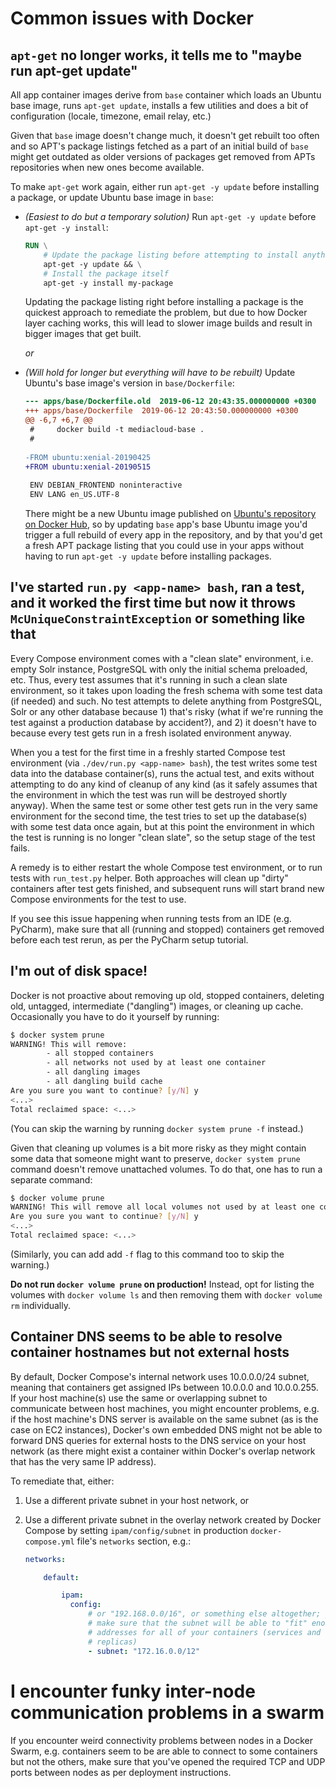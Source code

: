# Common issues with Docker

## `apt-get` no longer works, it tells me to "maybe run apt-get update"

All app container images derive from `base` container which loads an Ubuntu base image, runs `apt-get update`, installs a few utilities and does a bit of configuration (locale, timezone, email relay, etc.)

Given that `base` image doesn't change much, it doesn't get rebuilt too often and so APT's package listings fetched as a part of an initial build of `base` might get outdated as older versions of packages get removed from APTs repositories when new ones become available.

To make `apt-get` work again, either run `apt-get -y update` before installing a package, or update Ubuntu base image in `base`:

* *(Easiest to do but a temporary solution)* Run `apt-get -y update` before `apt-get -y install`:

  ```dockerfile
  RUN \
      # Update the package listing before attempting to install anything
      apt-get -y update && \
      # Install the package itself
      apt-get -y install my-package
  ```

  Updating the package listing right before installing a package is the quickest approach to remediate the problem, but due to how Docker layer caching works, this will lead to slower image builds and result in bigger images that get built.

  *or*

* *(Will hold for longer but everything will have to be rebuilt)* Update Ubuntu's base image's version in `base/Dockerfile`:

  ```diff
  --- apps/base/Dockerfile.old  2019-06-12 20:43:35.000000000 +0300
  +++ apps/base/Dockerfile  2019-06-12 20:43:50.000000000 +0300
  @@ -6,7 +6,7 @@
   #     docker build -t mediacloud-base .
   #
   
  -FROM ubuntu:xenial-20190425
  +FROM ubuntu:xenial-20190515
   
   ENV DEBIAN_FRONTEND noninteractive
   ENV LANG en_US.UTF-8
  ```

  There might be a new Ubuntu image published on [Ubuntu's repository on Docker Hub](https://hub.docker.com/_/ubuntu?tab=tags&page=1), so by updating `base` app's base Ubuntu image you'd trigger a full rebuild of every app in the repository, and by that you'd get a fresh APT package listing that you could use in your apps without having to run `apt-get -y update` before installing packages.

## I've started `run.py <app-name> bash`, ran a test, and it worked the first time but now it throws `McUniqueConstraintException` or something like that

Every Compose environment comes with a "clean slate" environment, i.e. empty Solr instance, PostgreSQL with only the initial schema preloaded, etc. Thus, every test assumes that it's running in such a clean slate environment, so it takes upon loading the fresh schema with some test data (if needed) and such. No test attempts to delete anything from PostgreSQL, Solr or any other database because 1) that's risky (what if we're running the test against a production database by accident?), and 2) it doesn't have to because every test gets run in a fresh isolated environment anyway.

When you a test for the first time in a freshly started Compose test environment (via `./dev/run.py <app-name> bash`), the test writes some test data into the database container(s), runs the actual test, and exits without attempting to do any kind of cleanup of any kind (as it safely assumes that the environment in which the test was run will be destroyed shortly anyway). When the same test or some other test gets run in the very same environment for the second time, the test tries to set up the database(s) with some test data once again, but at this point the environment in which the test is running is no longer "clean slate", so the setup stage of the test fails.

A remedy is to either restart the whole Compose test environment, or to run tests with `run_test.py` helper. Both approaches will clean up "dirty" containers after test gets finished, and subsequent runs will start brand new Compose environments for the test to use.

If you see this issue happening when running tests from an IDE (e.g. PyCharm), make sure that all (running and stopped) containers get removed before each test rerun, as per the PyCharm setup tutorial.

## I'm out of disk space!

Docker is not proactive about removing up old, stopped containers, deleting old, untagged, intermediate ("dangling") images, or cleaning up cache. Occasionally you have to do it yourself by running:

```bash
$ docker system prune
WARNING! This will remove:
        - all stopped containers
        - all networks not used by at least one container
        - all dangling images
        - all dangling build cache
Are you sure you want to continue? [y/N] y
<...>
Total reclaimed space: <...>
```

(You can skip the warning by running `docker system prune -f` instead.)

Given that cleaning up volumes is a bit more risky as they might contain some data that someone might want to preserve, `docker system prune` command doesn't remove unattached volumes. To do that, one has to run a separate command:

```bash
$ docker volume prune
WARNING! This will remove all local volumes not used by at least one container.
Are you sure you want to continue? [y/N] y
<...>
Total reclaimed space: <...>
```

(Similarly, you can add add `-f` flag to this command too to skip the warning.)

**Do not run `docker volume prune` on production!** Instead, opt for listing the volumes with `docker volume ls` and then removing them with `docker volume rm` individually.

## Container DNS seems to be able to resolve container hostnames but not external hosts

By default, Docker Compose's internal network uses 10.0.0.0/24 subnet, meaning that containers get assigned IPs between 10.0.0.0 and 10.0.0.255. If your host machine(s) use the same or overlapping subnet to communicate between host machines, you might encounter problems, e.g. if the host machine's DNS server is available on the same subnet (as is the case on EC2 instances), Docker's own embedded DNS might not be able to forward DNS queries for external hosts to the DNS service on your host network (as there might exist a container within Docker's overlap network that has the very same IP address).

To remediate that, either:

1. Use a different private subnet in your host network, or

2. Use a different private subnet in the overlay network created by Docker Compose by setting `ipam/config/subnet` in production `docker-compose.yml` file's `networks` section, e.g.:

    ```yaml
    networks:

        default:

            ipam:
              config:
                  # or "192.168.0.0/16", or something else altogether; just
                  # make sure that the subnet will be able to "fit" enough IP
                  # addresses for all of your containers (services and their
                  # replicas)
                  - subnet: "172.16.0.0/12"
    ```

# I encounter funky inter-node communication problems in a swarm

If you encounter weird connectivity problems between nodes in a Docker Swarm, e.g. containers seem to be are able to connect to some containers but not the others, make sure that you've opened the required TCP and UDP ports between nodes as per deployment instructions.

